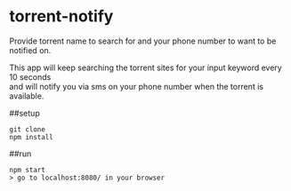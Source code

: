 # torrent-notify
Provide torrent name to search for and your phone number to want to be notified on.

This app will keep searching the torrent sites for your input keyword every 10 seconds <br>
and will notify you via sms on your phone number when the torrent is available.

##setup
```
git clone
npm install
```

##run
```
npm start
> go to localhost:8080/ in your browser
```